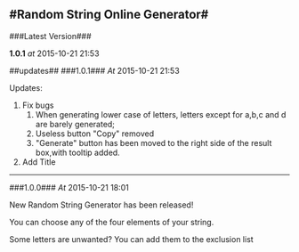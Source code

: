 #Random String Online Generator#
-----
###Latest Version###

**1.0.1**   *at*   2015-10-21 21:53

##updates##
###1.0.1###
*At* 2015-10-21 21:53

Updates:

1. Fix bugs
	1. When generating lower case of letters, letters except for a,b,c and d are barely generated;
	2. Useless button "Copy" removed
	3. "Generate" button has been moved to the right side of the result box,with tooltip added.
2. Add Title

---
###1.0.0###
*At* 2015-10-21 18:01

New Random String Generator has been released!

You can choose any of the four elements of your string. 

Some letters are unwanted? You can add them to the exclusion list
